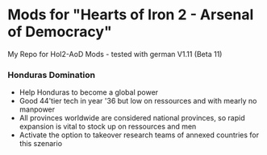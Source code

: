 # Mods for "Hearts of Iron 2 - Arsenal of Democracy"
My Repo for HoI2-AoD Mods - tested with german V1.11 (Beta 11)

### Honduras Domination
* Help Honduras to become a global power
* Good 44'tier tech in year '36 but low on ressources and with mearly no manpower
* All provinces worldwide are considered national provinces, so rapid expansion is vital to stock up on ressources and men
* Activate the option to takeover research teams of annexed countries for this szenario